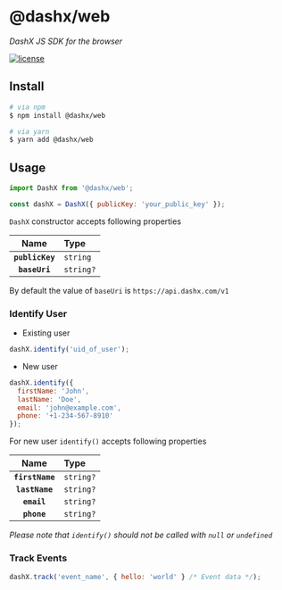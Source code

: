 # @dashx/web

_DashX JS SDK for the browser_

<p>
  <a href="/LICENSE">
    <img src="https://badgen.net/badge/license/MIT/blue" alt="license"/>
  </a>
</p>

## Install

```sh
# via npm
$ npm install @dashx/web

# via yarn
$ yarn add @dashx/web
```

## Usage

```javascript
import DashX from '@dashx/web';

const dashX = DashX({ publicKey: 'your_public_key' });
```

`DashX` constructor accepts following properties

|Name|Type|
|:--:|:---|
|**`publicKey`**|`string`|
|**`baseUri`**|`string?`|

By default the value of `baseUri` is `https://api.dashx.com/v1`

### Identify User

- Existing user

```javascript
dashX.identify('uid_of_user');
```

- New user

```javascript
dashX.identify({ 
  firstName: 'John', 
  lastName: 'Doe', 
  email: 'john@example.com', 
  phone: '+1-234-567-8910' 
});
```

For new user `identify()` accepts following properties

|Name|Type|
|:--:|:----------|
|**`firstName`**|`string?`|
|**`lastName`**|`string?`|
|**`email`**|`string?`|
|**`phone`**|`string?`|

*Please note that `identify()` should not be called with `null` or `undefined`*

### Track Events

```javascript
dashX.track('event_name', { hello: 'world' } /* Event data */);
```
